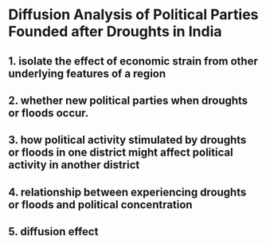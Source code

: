 # Diffusion Analysis of Political Parties Founded after Droughts in India
## 1. isolate the effect of economic strain from other underlying features of a region
## 2. whether new political parties when droughts or floods occur.
## 3. how political activity stimulated by droughts or floods in one district might affect political activity in another district
## 4. relationship between experiencing droughts or floods and political concentration
## 5. diffusion effect

